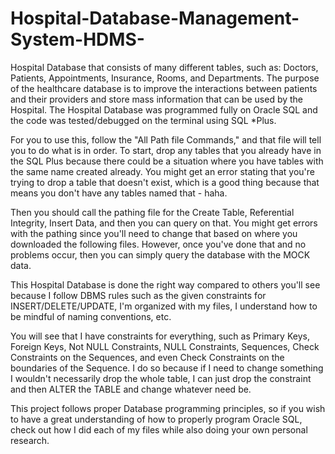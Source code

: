 # Hospital-Database-Management-System-HDMS-

Hospital Database that consists of many different tables, such as:
Doctors, Patients, Appointments, Insurance, Rooms, and Departments. The purpose of the healthcare database is to
improve the interactions between patients and their providers and store mass information that can be
used by the Hospital. The Hospital Database was programmed fully on Oracle SQL and the code was
tested/debugged on the terminal using SQL *Plus.

For you to use this, follow the "All Path file Commands," and that file will tell you to do what is in order.
To start, drop any tables that you already have in the SQL Plus because there could be a situation where
you have tables with the same name created already. You might get an error stating that you're trying to drop
a table that doesn't exist, which is a good thing because that means you don't have any tables named that - haha.

Then you should call the pathing file for the Create Table, Referential Integrity, Insert Data, and then 
you can query on that. You might get errors with the pathing since you'll need to change that based on 
where you downloaded the following files. However, once you've done that and no problems occur, then you can simply 
query the database with the MOCK data.

This Hospital Database is done the right way compared to others you'll see because I follow DBMS rules such as the 
given constraints for INSERT/DELETE/UPDATE, I'm organized with my files, I understand how to be mindful of naming conventions, etc.

You will see that I have constraints for everything, such as Primary Keys, Foreign Keys, Not NULL Constraints, NULL Constraints, 
Sequences, Check Constraints on the Sequences, and even Check Constraints on the boundaries of the Sequence. I do so because
if I need to change something I wouldn't necessarily drop the whole table, I can just drop the constraint and then ALTER
the TABLE and change whatever need be.

This project follows proper Database programming principles, so if you wish to have a great understanding of how to properly 
program Oracle SQL, check out how I did each of my files while also doing your own personal research.
